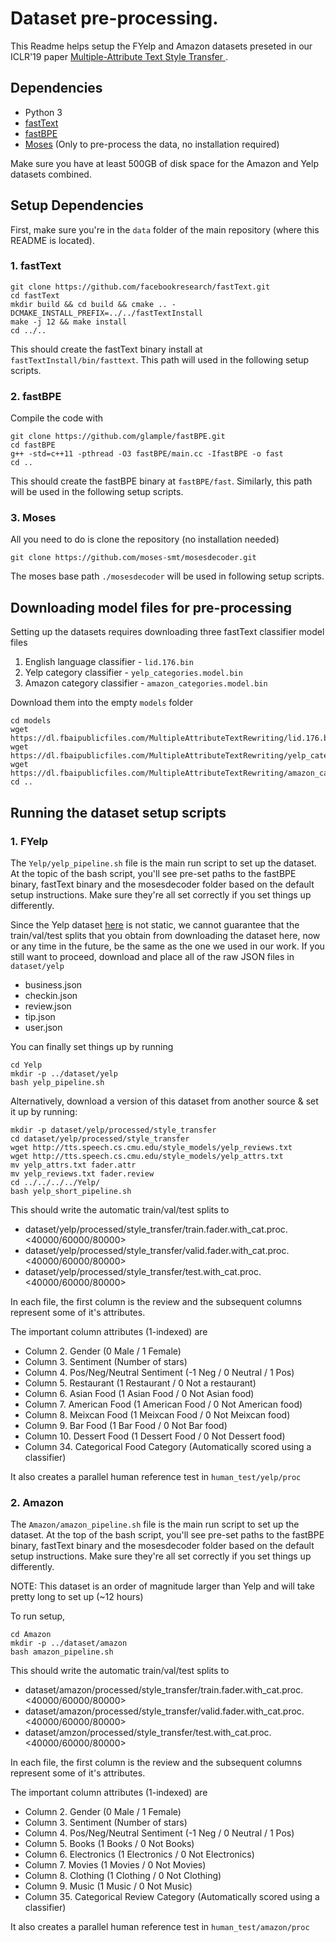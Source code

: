 # Dataset pre-processing.

This Readme helps setup the FYelp and Amazon datasets preseted in our ICLR'19 paper [Multiple-Attribute Text Style Transfer
](https://arxiv.org/abs/1811.00552).

## Dependencies

* Python 3
* [fastText](https://github.com/facebookresearch/fastText)
* [fastBPE](https://github.com/glample/fastBPE) 
* [Moses](https://github.com/moses-smt/mosesdecoder) (Only to pre-process the data, no installation required)

Make sure you have at least 500GB of disk space for the Amazon and Yelp datasets combined.

## Setup Dependencies

First, make sure you're in the `data` folder of the main repository (where this README is located).

### 1. fastText

```
git clone https://github.com/facebookresearch/fastText.git
cd fastText
mkdir build && cd build && cmake .. -DCMAKE_INSTALL_PREFIX=../../fastTextInstall
make -j 12 && make install
cd ../..
```

This should create the fastText binary install at `fastTextInstall/bin/fasttext`. This path will used in the following setup scripts.

### 2. fastBPE

Compile the code with
```
git clone https://github.com/glample/fastBPE.git
cd fastBPE
g++ -std=c++11 -pthread -O3 fastBPE/main.cc -IfastBPE -o fast
cd ..
```

This should create the fastBPE binary at `fastBPE/fast`. Similarly, this path will be used in the following setup scripts.

### 3. Moses

All you need to do is clone the repository (no installation needed)

```
git clone https://github.com/moses-smt/mosesdecoder.git
```

The moses base path `./mosesdecoder` will be used in following setup scripts.

## Downloading model files for pre-processing

Setting up the datasets requires downloading three fastText classifier model files

1. English language classifier - `lid.176.bin`
2. Yelp category classifier - `yelp_categories.model.bin`
3. Amazon category classifier - `amazon_categories.model.bin`

Download them into the empty `models` folder

```
cd models
wget https://dl.fbaipublicfiles.com/MultipleAttributeTextRewriting/lid.176.bin
wget https://dl.fbaipublicfiles.com/MultipleAttributeTextRewriting/yelp_categories.model.bin
wget https://dl.fbaipublicfiles.com/MultipleAttributeTextRewriting/amazon_categories.model.bin
cd ..
```

## Running the dataset setup scripts

### 1. FYelp

The `Yelp/yelp_pipeline.sh` file is the main run script to set up the dataset. At the topic of the bash script, you'll see pre-set paths to the fastBPE binary, fastText binary and the mosesdecoder folder based on the default setup instructions. Make sure they're all set correctly if you set things up differently.

Since the Yelp dataset [here](https://www.yelp.com/dataset/download) is not static, we cannot guarantee that the train/val/test splits that you obtain from downloading the dataset here, now or any time in the future, be the same as the one we used in our work. If you still want to proceed, download and place all of the raw JSON files in `dataset/yelp`

* business.json
* checkin.json
* review.json
* tip.json
* user.json

You can finally set things up by running

```
cd Yelp
mkdir -p ../dataset/yelp
bash yelp_pipeline.sh
```

Alternatively, download a version of this dataset from another source & set it up by running:

```
mkdir -p dataset/yelp/processed/style_transfer
cd dataset/yelp/processed/style_transfer
wget http://tts.speech.cs.cmu.edu/style_models/yelp_reviews.txt
wget http://tts.speech.cs.cmu.edu/style_models/yelp_attrs.txt
mv yelp_attrs.txt fader.attr
mv yelp_reviews.txt fader.review
cd ../../../../Yelp/
bash yelp_short_pipeline.sh
```

This should write the automatic train/val/test splits to

* dataset/yelp/processed/style_transfer/train.fader.with_cat.proc.<40000/60000/80000>
* dataset/yelp/processed/style_transfer/valid.fader.with_cat.proc.<40000/60000/80000>
* dataset/yelp/processed/style_transfer/test.with_cat.proc.<40000/60000/80000>

In each file, the first column is the review and the subsequent columns represent some of it's attributes.

The important column attributes (1-indexed) are

* Column 2. Gender (0 Male / 1 Female)
* Column 3. Sentiment (Number of stars)
* Column 4. Pos/Neg/Neutral Sentiment (-1 Neg / 0 Neutral / 1 Pos)
* Column 5. Restaurant (1 Restaurant / 0 Not a restaurant) 
* Column 6. Asian Food (1 Asian Food / 0 Not Asian food)
* Column 7. American Food (1 American Food / 0 Not American food)
* Column 8. Meixcan Food (1 Meixcan Food / 0 Not Meixcan food)
* Column 9. Bar Food (1 Bar Food / 0 Not Bar food)
* Column 10. Dessert Food (1 Dessert Food / 0 Not Dessert food)
* Column 34. Categorical Food Category (Automatically scored using a classifier)

It also creates a parallel human reference test in `human_test/yelp/proc`

### 2. Amazon

The `Amazon/amazon_pipeline.sh` file is the main run script to set up the dataset. At the top of the bash script, you'll see pre-set paths to the fastBPE binary, fastText binary and the mosesdecoder folder based on the default setup instructions. Make sure they're all set correctly if you set things up differently.

NOTE: This dataset is an order of magnitude larger than Yelp and will take pretty long to set up (~12 hours)

To run setup,

```
cd Amazon
mkdir -p ../dataset/amazon
bash amazon_pipeline.sh
```

This should write the automatic train/val/test splits to

* dataset/amazon/processed/style_transfer/train.fader.with_cat.proc.<40000/60000/80000>
* dataset/amazon/processed/style_transfer/valid.fader.with_cat.proc.<40000/60000/80000>
* dataset/amzon/processed/style_transfer/test.with_cat.proc.<40000/60000/80000>

In each file, the first column is the review and the subsequent columns represent some of it's attributes.

The important column attributes (1-indexed) are

* Column 2. Gender (0 Male / 1 Female)
* Column 3. Sentiment (Number of stars)
* Column 4. Pos/Neg/Neutral Sentiment (-1 Neg / 0 Neutral / 1 Pos)
* Column 5. Books (1 Books / 0 Not Books)
* Column 6. Electronics (1 Electronics / 0 Not Electronics)
* Column 7. Movies (1 Movies / 0 Not Movies)
* Column 8. Clothing (1 Clothing / 0 Not Clothing)
* Column 9. Music (1 Music / 0 Not Music)
* Column 35. Categorical Review Category (Automatically scored using a classifier)

It also creates a parallel human reference test in `human_test/amazon/proc`
